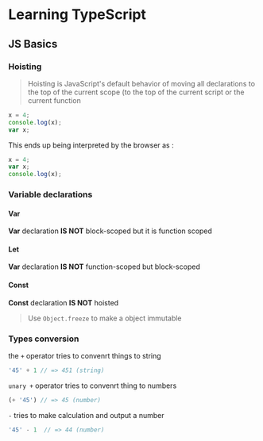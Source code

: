 # Learning TypeScript


## JS Basics



### Hoisting 

> Hoisting is JavaScript's default behavior of moving all declarations to the top of the current scope (to the top of the current script or the current function

```js
x = 4;
console.log(x);
var x;

```

This ends up being interpreted by the browser as : 

```js
x = 4;
var x;
console.log(x);
```


### Variable declarations

#### Var
**Var** declaration **IS NOT** block-scoped but it is function scoped

#### Let
**Var** declaration **IS NOT** function-scoped but block-scoped

#### Const
**Const** declaration **IS NOT** hoisted

> Use `Object.freeze` to make a object immutable


### Types conversion

the `+` operator tries to convenrt things to string 

```js
'45' + 1 // => 451 (string)
```

`unary +` operator tries to convenrt thing to numbers 

```js
(+ '45') // => 45 (number)
```

`-` tries to make calculation and output a number

```js
'45' - 1  // => 44 (number)
```